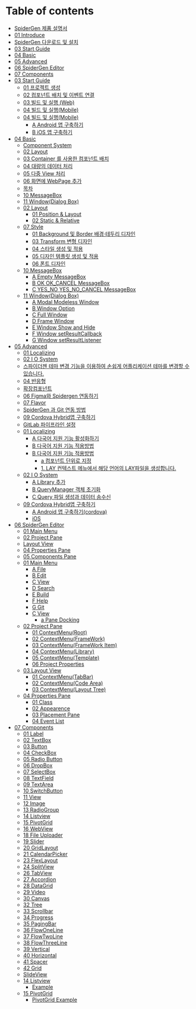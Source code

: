 # Table of contents

* [SpiderGen 제품 설명서](README.md)
* [01  Introduce](<Guide for SpiderGen/01  Introduce.md>)
* [SpiderGen 다운로드 및 설치](<Guide for SpiderGen/02  Installation.md>)
* [03  Start Guide](<Guide for SpiderGen/03  Start Guide.md>)
* [04  Basic](<Guide for SpiderGen/04  Basic.md>)
* [05  Advanced](<Guide for SpiderGen/05  Advanced.md>)
* [06  SpiderGen Editor](<Guide for SpiderGen/06  SpiderGen Editor.md>)
* [07  Components](<Guide for SpiderGen/07  Components.md>)
* [03  Start Guide](03-start-guide-1/README.md)
  * [01  프로젝트 생성](<Guide for SpiderGen/03  Start Guide/01  프로젝트 생성.md>)
  * [02  컴포넌트 배치 및 이벤트 연결](<Guide for SpiderGen/03  Start Guide/02  컴포넌트 배치 및 이벤트 연결.md>)
  * [03  빌드 및 실행 (Web)](<Guide for SpiderGen/03  Start Guide/03  빌드 및 실행 (Web).md>)
  * [04  빌드 및 실행(Mobile)](<Guide for SpiderGen/03  Start Guide/04  빌드 및 실행(Mobile).md>)
  * [04  빌드 및 실행(Mobile)](03-start-guide-1/04-mobile-1/README.md)
    * [A  Android 앱 구축하기](<Guide for SpiderGen/03  Start Guide/04  빌드 및 실행(Mobile)/A  Android 앱 구축하기.md>)
    * [B  iOS 앱 구축하기](<Guide for SpiderGen/03  Start Guide/04  빌드 및 실행(Mobile)/B  iOS 앱 구축하기.md>)
* [04  Basic](04-basic-1/README.md)
  * [Component System](<Guide for SpiderGen/04  Basic/01  Component System.md>)
  * [02 Layout](<Guide for SpiderGen/04  Basic/02 Layout.md>)
  * [03 Container 를 사용한 컴포넌트 배치](<Guide for SpiderGen/04  Basic/03 Container 를 사용한 컴포넌트 배치.md>)
  * [04  대량의 데이터 처리](<Guide for SpiderGen/04  Basic/04  대량의 데이터 처리.md>)
  * [05  다중 View 처리](<Guide for SpiderGen/04  Basic/05  다중 View 처리.md>)
  * [06  화면에 WebPage 추가](<Guide for SpiderGen/04  Basic/06  화면에 WebPage 추가.md>)
  * [목차](<Guide for SpiderGen/04  Basic/07 Style.md>)
  * [10  MessageBox](<Guide for SpiderGen/04  Basic/10  MessageBox.md>)
  * [11  Window(Dialog Box)](<Guide for SpiderGen/04  Basic/11  Window(Dialog Box).md>)
  * [02 Layout](04-basic-1/02-layout-1/README.md)
    * [01  Position & Layout](<Guide for SpiderGen/04  Basic/02 Layout/01  Position & Layout.md>)
    * [02  Static & Relative](<Guide for SpiderGen/04  Basic/02 Layout/02  Static & Relative.md>)
  * [07 Style](04-basic-1/07-style-1/README.md)
    * [01  Background 및 Border 배경·테두리 디자인](<Guide for SpiderGen/04  Basic/07 Style/01  Background 및 Border 배경·테두리 디자인.md>)
    * [03  Transform 변형 디자인](<Guide for SpiderGen/04  Basic/07 Style/03  Transform 변형 디자인.md>)
    * [04  스타일 생성 및 적용](<Guide for SpiderGen/04  Basic/07 Style/04  스타일 생성 및 적용.md>)
    * [05  디자인 템플릿 생성 및 적용](<Guide for SpiderGen/04  Basic/07 Style/05  디자인 템플릿 생성 및 적용.md>)
    * [06  폰트 디자인](<Guide for SpiderGen/04  Basic/07 Style/06  폰트 디자인.md>)
  * [10  MessageBox](04-basic-1/10-messagebox-1/README.md)
    * [A Empty MessageBox](<Guide for SpiderGen/04  Basic/10  MessageBox/A Empty MessageBox.md>)
    * [B OK   OK\_CANCEL MessageBox](<Guide for SpiderGen/04  Basic/10  MessageBox/B OK   OK_CANCEL MessageBox.md>)
    * [C YES\_NO YES\_NO\_CANCEL MessageBox](<Guide for SpiderGen/04  Basic/10  MessageBox/C YES_NO YES_NO_CANCEL MessageBox.md>)
  * [11  Window(Dialog Box)](04-basic-1/11-window-dialog-box-1/README.md)
    * [A  Modal Modeless Window](<Guide for SpiderGen/04  Basic/11  Window(Dialog Box)/A  Modal Modeless Window.md>)
    * [B  Window Option](<Guide for SpiderGen/04  Basic/11  Window(Dialog Box)/B  Window Option.md>)
    * [C  Full Window](<Guide for SpiderGen/04  Basic/11  Window(Dialog Box)/C  Full Window.md>)
    * [D  Frame Window](<Guide for SpiderGen/04  Basic/11  Window(Dialog Box)/D  Frame Window.md>)
    * [E  Window Show and Hide](<Guide for SpiderGen/04  Basic/11  Window(Dialog Box)/E  Window Show and Hide.md>)
    * [F  Window setResultCallback](<Guide for SpiderGen/04  Basic/11  Window(Dialog Box)/F  Window setResultCallback.md>)
    * [G  Window setResultListener](<Guide for SpiderGen/04  Basic/11  Window(Dialog Box)/G  Window setResultListener.md>)
* [05  Advanced](05-advanced-1/README.md)
  * [01  Localizing](<Guide for SpiderGen/05  Advanced/01  Localizing.md>)
  * [02  I O System](<Guide for SpiderGen/05  Advanced/02  I O System.md>)
  * [스파이더젠 테마 변경 기능을 이용하여 손쉽게 어플리케이션 테마를 변경할 수 있습니다.](<Guide for SpiderGen/05  Advanced/03  테마 변경.md>)
  * [04  반응형](<Guide for SpiderGen/05  Advanced/04  반응형.md>)
  * [확장컴포넌트](<Guide for SpiderGen/05  Advanced/05  확장 컴포넌트.md>)
  * [06  Figma와 Spidergen 연동하기](<Guide for SpiderGen/05  Advanced/06  Figma와 Spidergen 연동하기.md>)
  * [07  Flavor](<Guide for SpiderGen/05  Advanced/07  Flavor.md>)
  * [SpiderGen 과 Git 연동 방법](<Guide for SpiderGen/05  Advanced/08  Git 연동.md>)
  * [09  Cordova Hybrid앱 구축하기](<Guide for SpiderGen/05  Advanced/09  Cordova Hybrid앱 구축하기.md>)
  * [GitLab 파이프라인 설정](<Guide for SpiderGen/05  Advanced/10  GitLab CI CD Build PipeLine.md>)
  * [01  Localizing](05-advanced-1/01-localizing-1/README.md)
    * [A  다국어 지원 기능 활성화하기](<Guide for SpiderGen/05  Advanced/01  Localizing/A  다국어 지원 기능 활성화하기.md>)
    * [B  다국어 지원 기능 적용방법](<Guide for SpiderGen/05  Advanced/01  Localizing/B  다국어 지원 기능 적용방법.md>)
    * [B  다국어 지원 기능 적용방법](05-advanced-1/01-localizing-1/b-1/README.md)
      * [a  컴포넌트 단위로 지정](<Guide for SpiderGen/05  Advanced/01  Localizing/B  다국어 지원 기능 적용방법/a  컴포넌트 단위로 지정.md>)
      * [1. LAY 컨텍스트 메뉴에서 해당 언어의 LAY파일을 생성합니다.](<Guide for SpiderGen/05  Advanced/01  Localizing/B  다국어 지원 기능 적용방법/b  새로운 LAY파일 만들기.md>)
  * [02  I O System](05-advanced-1/02-i-o-system-1/README.md)
    * [A  Library 추가](<Guide for SpiderGen/05  Advanced/02  I O System/A  Library 추가.md>)
    * [B  QueryManager 객체 초기화](<Guide for SpiderGen/05  Advanced/02  I O System/B  QueryManager 객체 초기화.md>)
    * [C  Query 파일 생성과 데이터 송수신](<Guide for SpiderGen/05  Advanced/02  I O System/C  Query 파일 생성과 데이터 송수신.md>)
  * [09  Cordova Hybrid앱 구축하기](05-advanced-1/09-cordova-hybrid-1/README.md)
    * [A  Android 앱 구축하기(cordova)](<Guide for SpiderGen/05  Advanced/09  Cordova Hybrid앱 구축하기/A  Android 앱 구축하기(cordova).md>)
    * [iOS](<Guide for SpiderGen/05  Advanced/09  Cordova Hybrid앱 구축하기/B  iOS 앱 구축하기(cordova).md>)
* [06  SpiderGen Editor](06-spidergen-editor-1/README.md)
  * [01  Main Menu](<Guide for SpiderGen/06  SpiderGen Editor/01  Main Menu.md>)
  * [02  Project Pane](<Guide for SpiderGen/06  SpiderGen Editor/02  Project Pane.md>)
  * [Layout View](<Guide for SpiderGen/06  SpiderGen Editor/03  Layout View.md>)
  * [04  Properties Pane](<Guide for SpiderGen/06  SpiderGen Editor/04  Properties Pane.md>)
  * [05  Components Pane](<Guide for SpiderGen/06  SpiderGen Editor/05  Components Pane.md>)
  * [01  Main Menu](06-spidergen-editor-1/01-main-menu-1/README.md)
    * [A  File](<Guide for SpiderGen/06  SpiderGen Editor/01  Main Menu/A  File.md>)
    * [B  Edit](<Guide for SpiderGen/06  SpiderGen Editor/01  Main Menu/B  Edit.md>)
    * [C  View](<Guide for SpiderGen/06  SpiderGen Editor/01  Main Menu/C  View.md>)
    * [D  Search](<Guide for SpiderGen/06  SpiderGen Editor/01  Main Menu/D  Search.md>)
    * [E  Build](<Guide for SpiderGen/06  SpiderGen Editor/01  Main Menu/E  Build.md>)
    * [F  Help](<Guide for SpiderGen/06  SpiderGen Editor/01  Main Menu/F  Help.md>)
    * [G  Git](<Guide for SpiderGen/06  SpiderGen Editor/01  Main Menu/G  Git.md>)
    * [C  View](06-spidergen-editor-1/01-main-menu-1/c-view-1/README.md)
      * [a  Pane Docking](<Guide for SpiderGen/06  SpiderGen Editor/01  Main Menu/C  View/a  Pane Docking.md>)
  * [02  Project Pane](06-spidergen-editor-1/02-project-pane-1/README.md)
    * [01  ContextMenu(Root)](<Guide for SpiderGen/06  SpiderGen Editor/02  Project Pane/01  ContextMenu(Root).md>)
    * [02 ContextMenu(FrameWork)](<Guide for SpiderGen/06  SpiderGen Editor/02  Project Pane/02 ContextMenu(FrameWork).md>)
    * [03 ContextMenu(FrameWork Item)](<Guide for SpiderGen/06  SpiderGen Editor/02  Project Pane/03 ContextMenu(FrameWork Item).md>)
    * [04 ContextMenu(Library)](<Guide for SpiderGen/06  SpiderGen Editor/02  Project Pane/04 ContextMenu(Library).md>)
    * [05 ContextMenu(Template)](<Guide for SpiderGen/06  SpiderGen Editor/02  Project Pane/05 ContextMenu(Template).md>)
    * [06  Project Properties](<Guide for SpiderGen/06  SpiderGen Editor/02  Project Pane/06  Project Properties.md>)
  * [03  Layout View](06-spidergen-editor-1/03-layout-view-1/README.md)
    * [01 ContextMenu(TabBar)](<Guide for SpiderGen/06  SpiderGen Editor/03  Layout View/01 ContextMenu(TabBar).md>)
    * [02 ContextMenu(Code Area)](<Guide for SpiderGen/06  SpiderGen Editor/03  Layout View/02 ContextMenu(Code Area).md>)
    * [03 ContextMenu(Layout Tree)](<Guide for SpiderGen/06  SpiderGen Editor/03  Layout View/03 ContextMenu(Layout Tree).md>)
  * [04  Properties Pane](06-spidergen-editor-1/04-properties-pane-1/README.md)
    * [01  Class](<Guide for SpiderGen/06  SpiderGen Editor/04  Properties Pane/01  Class.md>)
    * [02 Appearence](<Guide for SpiderGen/06  SpiderGen Editor/04  Properties Pane/02 Appearence.md>)
    * [03  Placement Pane](<Guide for SpiderGen/06  SpiderGen Editor/04  Properties Pane/03  Placement Pane.md>)
    * [04  Event List](<Guide for SpiderGen/06  SpiderGen Editor/04  Properties Pane/04  Event List.md>)
* [07  Components](07-components-1/README.md)
  * [01  Label](<Guide for SpiderGen/07  Components/01  Label.md>)
  * [02  TextBox](<Guide for SpiderGen/07  Components/02  TextBox.md>)
  * [03  Button](<Guide for SpiderGen/07  Components/03  Button.md>)
  * [04  CheckBox](<Guide for SpiderGen/07  Components/04  CheckBox.md>)
  * [05  Radio Button](<Guide for SpiderGen/07  Components/05  Radio Button.md>)
  * [06  DropBox](<Guide for SpiderGen/07  Components/06  DropBox.md>)
  * [07  SelectBox](<Guide for SpiderGen/07  Components/07  SelectBox.md>)
  * [08  TextField](<Guide for SpiderGen/07  Components/08  TextField.md>)
  * [09  TextArea](<Guide for SpiderGen/07  Components/09  TextArea.md>)
  * [10  SwitchButton](<Guide for SpiderGen/07  Components/10  SwitchButton.md>)
  * [11  View](<Guide for SpiderGen/07  Components/11  View.md>)
  * [12  Image](<Guide for SpiderGen/07  Components/12  Image.md>)
  * [13  RadioGroup](<Guide for SpiderGen/07  Components/13  RadioGroup.md>)
  * [14  Listview](<Guide for SpiderGen/07  Components/14  Listview.md>)
  * [15 PivotGrid](<Guide for SpiderGen/07  Components/15 PivotGrid.md>)
  * [16  WebView](<Guide for SpiderGen/07  Components/16  WebView.md>)
  * [18 File Uploader](<Guide for SpiderGen/07  Components/18 File Uploader.md>)
  * [19  Slider](<Guide for SpiderGen/07  Components/19  Slider.md>)
  * [20  GridLayout](<Guide for SpiderGen/07  Components/20  GridLayout.md>)
  * [21 CalendarPicker](<Guide for SpiderGen/07  Components/21 CalendarPicker.md>)
  * [23  FlexLayout](<Guide for SpiderGen/07  Components/23  FlexLayout.md>)
  * [24  SplitView](<Guide for SpiderGen/07  Components/24  SplitView.md>)
  * [26  TabView](<Guide for SpiderGen/07  Components/26  TabView.md>)
  * [27  Accordion](<Guide for SpiderGen/07  Components/27  Accordion.md>)
  * [28 DataGrid](<Guide for SpiderGen/07  Components/28 DataGrid.md>)
  * [29  Video](<Guide for SpiderGen/07  Components/29  Video.md>)
  * [30 Canvas](<Guide for SpiderGen/07  Components/30 Canvas.md>)
  * [32 Tree](<Guide for SpiderGen/07  Components/32 Tree.md>)
  * [33 Scrollbar](<Guide for SpiderGen/07  Components/33 Scrollbar.md>)
  * [34  Progress](<Guide for SpiderGen/07  Components/34  Progress.md>)
  * [35 PagingBar](<Guide for SpiderGen/07  Components/35 PagingBar.md>)
  * [36 FlowOneLine](<Guide for SpiderGen/07  Components/36 FlowOneLine.md>)
  * [37 FlowTwoLine](<Guide for SpiderGen/07  Components/37 FlowTwoLine.md>)
  * [38 FlowThreeLine](<Guide for SpiderGen/07  Components/38 FlowThreeLine.md>)
  * [39 Vertical](<Guide for SpiderGen/07  Components/39 Vertical.md>)
  * [40 Horizontal](<Guide for SpiderGen/07  Components/40 Horizontal.md>)
  * [41 Spacer](<Guide for SpiderGen/07  Components/41 Spacer.md>)
  * [42  Grid](<Guide for SpiderGen/07  Components/42  Grid.md>)
  * [SlideView](<Guide for SpiderGen/07  Components/43  SlideView.md>)
  * [14  Listview](07-components-1/14-listview-1/README.md)
    * [Example](<Guide for SpiderGen/07  Components/14  Listview/Example.md>)
  * [15 PivotGrid](07-components-1/15-pivotgrid-1/README.md)
    * [PivotGrid Example](<Guide for SpiderGen/07  Components/15 PivotGrid/PivotGrid Example.md>)
